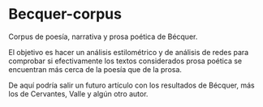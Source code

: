 # Becquer-corpus

Corpus de poesía, narrativa y prosa poética de Bécquer.

El objetivo es hacer un análisis estilométrico y de análisis de redes para comprobar si efectivamente los textos considerados prosa poética se encuentran más cerca de la poesía que de la prosa.

De aquí podría salir un futuro artículo con los resultados de Bécquer, más los de Cervantes, Valle y algún otro autor.
